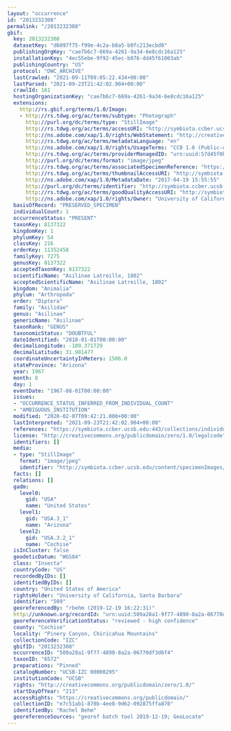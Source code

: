 ```yaml
---
layout: "occurrence"
id: "2013232308"
permalink: "/2013232308"
gbif:
  key: 2013232308
  datasetKey: "d6097f75-f99e-4c2a-b8a5-b0fc213ecbd0"
  publishingOrgKey: "cae7b6c7-669a-4261-9a34-6e8cdc16a125"
  installationKey: "4ec55ebe-9f92-45ec-b076-dd45f61003ab"
  publishingCountry: "US"
  protocol: "DWC_ARCHIVE"
  lastCrawled: "2021-09-11T09:05:22.434+00:00"
  lastParsed: "2021-09-23T21:42:02.904+00:00"
  crawlId: 161
  hostingOrganizationKey: "cae7b6c7-669a-4261-9a34-6e8cdc16a125"
  extensions:
    http://rs.gbif.org/terms/1.0/Image:
    - http://rs.tdwg.org/ac/terms/subtype: "Photograph"
      http://purl.org/dc/terms/type: "StillImage"
      http://rs.tdwg.org/ac/terms/accessURI: "http://symbiota.ccber.ucsb.edu/content/specimenImages/UCSB_IZC/UCSB-IZC00000/UCSB-IZC_00000295_1492642554_lg.jpg"
      http://ns.adobe.com/xap/1.0/rights/WebStatement: "http://creativecommons.org/publicdomain/zero/1.0/"
      http://rs.tdwg.org/ac/terms/metadataLanguage: "en"
      http://ns.adobe.com/xap/1.0/rights/UsageTerms: "CC0 1.0 (Public-domain)"
      http://rs.tdwg.org/ac/terms/providerManagedID: "urn:uuid:57d45f0b-b20c-4808-ab23-3b02bf6f7d00"
      http://purl.org/dc/terms/format: "image/jpeg"
      http://rs.tdwg.org/ac/terms/associatedSpecimenReference: "https://symbiota.ccber.ucsb.edu:443/collections/individual/index.php?occid=509"
      http://rs.tdwg.org/ac/terms/thumbnailAccessURI: "http://symbiota.ccber.ucsb.edu/content/specimenImages/UCSB_IZC/UCSB-IZC00000/UCSB-IZC_00000295_1492642554_tn.jpg"
      http://ns.adobe.com/xap/1.0/MetadataDate: "2017-04-19 15:55:55"
      http://purl.org/dc/terms/identifier: "http://symbiota.ccber.ucsb.edu/content/specimenImages/UCSB_IZC/UCSB-IZC00000/UCSB-IZC_00000295_1492642554_lg.jpg"
      http://rs.tdwg.org/ac/terms/goodQualityAccessURI: "http://symbiota.ccber.ucsb.edu/content/specimenImages/UCSB_IZC/UCSB-IZC00000/UCSB-IZC_00000295_1492642554.jpg"
      http://ns.adobe.com/xap/1.0/rights/Owner: "University of California, Santa Barbara"
  basisOfRecord: "PRESERVED_SPECIMEN"
  individualCount: 1
  occurrenceStatus: "PRESENT"
  taxonKey: 8137322
  kingdomKey: 1
  phylumKey: 54
  classKey: 216
  orderKey: 11352458
  familyKey: 7275
  genusKey: 8137322
  acceptedTaxonKey: 8137322
  scientificName: "Asilinae Latreille, 1802"
  acceptedScientificName: "Asilinae Latreille, 1802"
  kingdom: "Animalia"
  phylum: "Arthropoda"
  order: "Diptera"
  family: "Asilidae"
  genus: "Asilinae"
  genericName: "Asilinae"
  taxonRank: "GENUS"
  taxonomicStatus: "DOUBTFUL"
  dateIdentified: "2018-01-01T00:00:00"
  decimalLongitude: -109.371729
  decimalLatitude: 31.981477
  coordinateUncertaintyInMeters: 1506.0
  stateProvince: "Arizona"
  year: 1967
  month: 8
  day: 1
  eventDate: "1967-08-01T00:00:00"
  issues:
  - "OCCURRENCE_STATUS_INFERRED_FROM_INDIVIDUAL_COUNT"
  - "AMBIGUOUS_INSTITUTION"
  modified: "2020-02-07T09:42:21.000+00:00"
  lastInterpreted: "2021-09-23T21:42:02.904+00:00"
  references: "https://symbiota.ccber.ucsb.edu:443/collections/individual/index.php?occid=509"
  license: "http://creativecommons.org/publicdomain/zero/1.0/legalcode"
  identifiers: []
  media:
  - type: "StillImage"
    format: "image/jpeg"
    identifier: "http://symbiota.ccber.ucsb.edu/content/specimenImages/UCSB_IZC/UCSB-IZC00000/UCSB-IZC_00000295_1492642554_lg.jpg"
  facts: []
  relations: []
  gadm:
    level0:
      gid: "USA"
      name: "United States"
    level1:
      gid: "USA.3_1"
      name: "Arizona"
    level2:
      gid: "USA.3.2_1"
      name: "Cochise"
  isInCluster: false
  geodeticDatum: "WGS84"
  class: "Insecta"
  countryCode: "US"
  recordedByIDs: []
  identifiedByIDs: []
  country: "United States of America"
  rightsHolder: "University of California, Santa Barbara"
  identifier: "509"
  georeferencedBy: "rbehm (2019-12-19 16:22:31)"
  http://unknown.org/recordId: "urn:uuid:509a28a1-9f77-4890-8a2a-06770df3d6f4"
  georeferenceVerificationStatus: "reviewed - high confidence"
  county: "Cochise"
  locality: "Pinery Canyon, Chiricahua Mountains"
  collectionCode: "IZC"
  gbifID: "2013232308"
  occurrenceID: "509a28a1-9f77-4890-8a2a-06770df3d6f4"
  taxonID: "6572"
  preparations: "Pinned"
  catalogNumber: "UCSB-IZC 00000295"
  institutionCode: "UCSB"
  rights: "http://creativecommons.org/publicdomain/zero/1.0/"
  startDayOfYear: "213"
  accessRights: "https://creativecommons.org/publicdomain/"
  collectionID: "e7c51ab1-870b-4ee8-9d62-092875ffa870"
  identifiedBy: "Rachel Behm"
  georeferenceSources: "georef batch tool 2019-12-19; GeoLocate"
---
```

